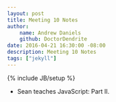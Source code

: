 ```yaml
---
layout: post
title: Meeting 10 Notes
author:
    name: Andrew Daniels
    github: DoctorDendrite
date: 2016-04-21 16:30:00 -08:00
description: Meeting 10 Notes
tags: ["jekyll"]
---
```

{% include JB/setup %}

- Sean teaches JavaScript: Part II.